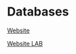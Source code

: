 # Databases

[Website](https://web.archive.org/web/20140608001912/http://www.cs.ubbcluj.ro/~tzutzu/Didactic/DatabasesEn.htm)

[Website LAB](https://sabina-cs.com/)
